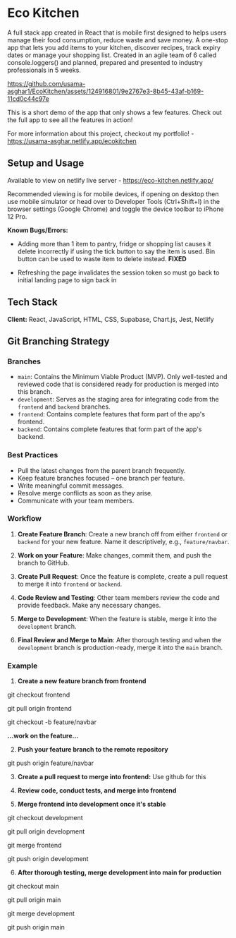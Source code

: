 # Eco Kitchen

A full stack app created in React that is mobile first designed to helps users manage their food consumption, reduce waste and save money. A one-stop app that lets you add items to your kitchen, discover recipes, track expiry dates or manage your shopping list. Created in an agile team of 6 called console.loggers() and planned, prepared and presented to industry professionals in 5 weeks.

https://github.com/usama-asghar1/EcoKitchen/assets/124916801/9e2767e3-8b45-43af-b169-11cd0c44c97e

This is a short demo of the app that only shows a few features.
Check out the full app to see all the features in action!

For more information about this project, checkout my portfolio! - https://usama-asghar.netlify.app/ecokitchen

## Setup and Usage 

Available to view on netlify live server - https://eco-kitchen.netlify.app/

Recommended viewing is for mobile devices, if opening on desktop then use mobile simulator or head over to Developer Tools (Ctrl+Shift+I) in the browser settings (Google Chrome) and toggle the device toolbar to iPhone 12 Pro.

**Known Bugs/Errors:**

- Adding more than 1 item to pantry, fridge or shopping list causes it delete incorrectly if using the tick button to say the item is used. Bin button can be used to waste item to delete instead. **FIXED**

- Refreshing the page invalidates the session token so must go back to initial landing page to sign back in



## Tech Stack

**Client:** React, JavaScript, HTML, CSS, Supabase, Chart.js, Jest, Netlify


## Git Branching Strategy

### Branches

- `main`: Contains the Minimum Viable Product (MVP). Only well-tested and reviewed code that is considered ready for production is merged into this branch.
- `development`: Serves as the staging area for integrating code from the `frontend` and `backend` branches.
- `frontend`: Contains complete features that form part of the app's frontend.
- `backend`: Contains complete features that form part of the app's backend.

### Best Practices

- Pull the latest changes from the parent branch frequently.
- Keep feature branches focused – one branch per feature.
- Write meaningful commit messages.
- Resolve merge conflicts as soon as they arise.
- Communicate with your team members.

### Workflow

1. **Create Feature Branch**: Create a new branch off from either `frontend` or `backend` for your new feature. Name it descriptively, e.g., `feature/navbar`.

2. **Work on your Feature**: Make changes, commit them, and push the branch to GitHub.

3. **Create Pull Request**: Once the feature is complete, create a pull request to merge it into `frontend` or `backend`.

4. **Code Review and Testing**: Other team members review the code and provide feedback. Make any necessary changes.

5. **Merge to Development**: When the feature is stable, merge it into the `development` branch.

6. **Final Review and Merge to Main**: After thorough testing and when the `development` branch is production-ready, merge it into the `main` branch.

### Example

1. **Create a new feature branch from frontend**

git checkout frontend

git pull origin frontend

git checkout -b feature/navbar

**...work on the feature...**

2. **Push your feature branch to the remote repository**

git push origin feature/navbar

3. **Create a pull request to merge into frontend:** Use github for this

4. **Review code, conduct tests, and merge into frontend**

5. **Merge frontend into development once it's stable**

git checkout development

git pull origin development

git merge frontend

git push origin development

6. **After thorough testing, merge development into main for production**

git checkout main

git pull origin main

git merge development

git push origin main


